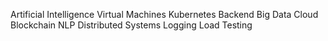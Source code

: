 Artificial Intelligence Virtual Machines Kubernetes Backend Big Data Cloud Blockchain NLP Distributed Systems Logging Load Testing

